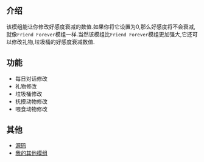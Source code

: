 ## 介绍

该模组能让你修改好感度衰减的数值.如果你将它设置为0,那么好感度将不会衰减,就像`Friend Forever`模组一样.当然该模组比`Friend Forever`模组更加强大,它还可以修改礼物,垃圾桶的好感度衰减数值.

## 功能

- 每日对话修改
- 礼物修改
- 垃圾桶修改
- 抚摸动物修改
- 喂食动物修改

## 其他

- [源码](https://github.com/weizinai/StardewValleyMods)
- [我的其他模组](https://next.nexusmods.com/profile/weizinai/mods?gameId=1303)